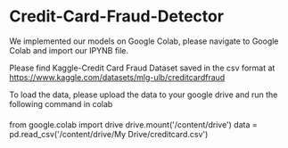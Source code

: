 # Credit-Card-Fraud-Detector

We implemented our models on Google Colab, please navigate to Google Colab and import our IPYNB file.

Please find Kaggle-Credit Card Fraud Dataset saved in the csv format at https://www.kaggle.com/datasets/mlg-ulb/creditcardfraud

To load the data, please upload the data to your google drive and run the following command in colab 

####
from google.colab import drive
drive.mount('/content/drive')
data = pd.read_csv('/content/drive/My Drive/creditcard.csv')
####



